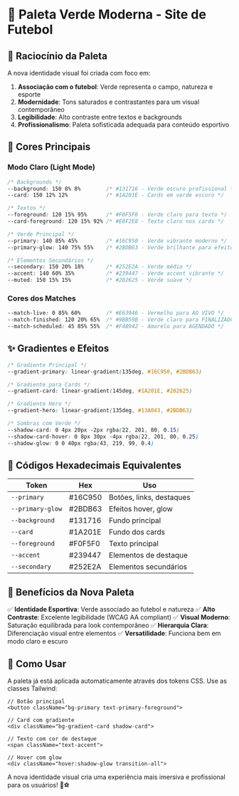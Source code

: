 # 🌿 Paleta Verde Moderna - Site de Futebol

## 🎨 Raciocínio da Paleta

A nova identidade visual foi criada com foco em:

1. **Associação com o futebol**: Verde representa o campo, natureza e esporte
2. **Modernidade**: Tons saturados e contrastantes para um visual contemporâneo
3. **Legibilidade**: Alto contraste entre textos e backgrounds
4. **Profissionalismo**: Paleta sofisticada adequada para conteúdo esportivo

## 🎯 Cores Principais

### Modo Claro (Light Mode)
```css
/* Backgrounds */
--background: 150 8% 8%        /* #131716 - Verde escuro profissional */
--card: 150 12% 12%            /* #1A201E - Cards em verde escuro */

/* Textos */
--foreground: 120 15% 95%      /* #F0F5F0 - Verde claro para texto */
--card-foreground: 120 15% 92% /* #E8F2E8 - Texto claro nos cards */

/* Verde Principal */
--primary: 140 85% 45%         /* #16C950 - Verde vibrante moderno */
--primary-glow: 140 75% 55%    /* #2BDB63 - Verde brilhante para efeitos */

/* Elementos Secundários */
--secondary: 150 20% 18%       /* #252E2A - Verde médio */
--accent: 140 60% 35%          /* #239447 - Verde accent vibrante */
--muted: 150 15% 15%           /* #202625 - Verde suave */
```

### Cores dos Matches
```css
--match-live: 0 85% 60%        /* #E63946 - Vermelho para AO VIVO */
--match-finished: 120 20% 65%  /* #9BB59B - Verde claro para FINALIZADO */
--match-scheduled: 45 85% 55%  /* #F4B942 - Amarelo para AGENDADO */
```

## ✨ Gradientes e Efeitos

```css
/* Gradiente Principal */
--gradient-primary: linear-gradient(135deg, #16C950, #2BDB63)

/* Gradiente para Cards */
--gradient-card: linear-gradient(145deg, #1A201E, #202625)

/* Gradiente Hero */
--gradient-hero: linear-gradient(135deg, #13A043, #2BDB63)

/* Sombras com Verde */
--shadow-card: 0 4px 20px -2px rgba(22, 201, 80, 0.15)
--shadow-card-hover: 0 8px 30px -4px rgba(22, 201, 80, 0.25)
--shadow-glow: 0 0 40px rgba(43, 219, 99, 0.4)
```

## 🎪 Códigos Hexadecimais Equivalentes

| Token | Hex | Uso |
|-------|-----|-----|
| `--primary` | #16C950 | Botões, links, destaques |
| `--primary-glow` | #2BDB63 | Efeitos hover, glow |
| `--background` | #131716 | Fundo principal |
| `--card` | #1A201E | Fundo dos cards |
| `--foreground` | #F0F5F0 | Texto principal |
| `--accent` | #239447 | Elementos de destaque |
| `--secondary` | #252E2A | Elementos secundários |

## 🚀 Benefícios da Nova Paleta

✅ **Identidade Esportiva**: Verde associado ao futebol e natureza
✅ **Alto Contraste**: Excelente legibilidade (WCAG AA compliant)
✅ **Visual Moderno**: Saturação equilibrada para look contemporâneo
✅ **Hierarquia Clara**: Diferenciação visual entre elementos
✅ **Versatilidade**: Funciona bem em modo claro e escuro

## 🎨 Como Usar

A paleta já está aplicada automaticamente através dos tokens CSS. Use as classes Tailwind:

```tsx
// Botão principal
<button className="bg-primary text-primary-foreground">

// Card com gradiente
<div className="bg-gradient-card shadow-card">

// Texto com cor de destaque
<span className="text-accent">

// Hover com glow
<div className="hover:shadow-glow transition-all">
```

A nova identidade visual cria uma experiência mais imersiva e profissional para os usuários! 🌿⚽